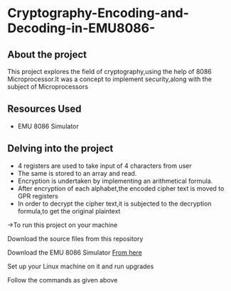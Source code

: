 # Cryptography-Encoding-and-Decoding-in-EMU8086-
## About the project
This project explores the field of cryptography,using the help of 8086 Microprocessor.It was a concept to implement security,along with the subject of Microprocessors

## Resources Used

- EMU 8086 Simulator

## Delving into the project
- 4 registers are used to take input of 4 characters from user
- The same is stored to an array and read.
- Encryption is undertaken by implementing an arithmetical formula.
- After encryption of each alphabet,the encoded cipher text is moved to GPR registers
- In order to decrypt the cipher text,it is subjected to the decryption formula,to get the original plaintext

->To run this project on your machine

Download the source files from this repository

Download the EMU 8086 Simulator [From here](https://emu8086.en.lo4d.com/windows)

Set up your Linux machine on it and run upgrades

Follow the commands as given above
